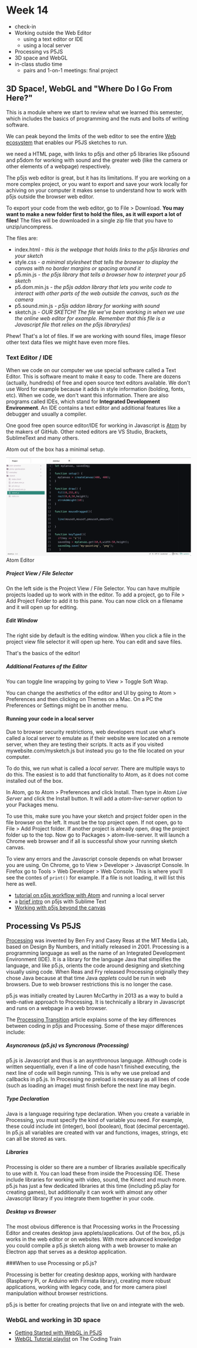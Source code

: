 # Week 14

- check-in
- Working outside the Web Editor
  - using a text editor or IDE
  - using a local server
- Processing vs P5JS
- 3D space and WebGL
- in-class studio time 
  - pairs and 1-on-1 meetings: final project

## 3D Space!, WebGL and "Where Do I Go From Here?"

This is a module where we start to review what we learned this semester, which includes the basics of programming and the nuts and bolts of writing software.

We can peak beyond the limits of the web editor to see the entire [Web ecosystem](../week13) that enables our P5JS sketches to run.

we need a HTML page, with links to p5js and other p5 libraries like p5sound and p5dom for working with sound and the greater web (like the camera or other elements of a webpage) respectively.

The p5js web editor is great, but it has its limitations. If you are working on a more complex project, or you want to export and save your work locally for achiving on your computer it makes sense to understand how to work with p5js outside the browser web editor.

To export your code from the web editor, go to File > Download. **You may want to make a new folder first to hold the files, as it will export a lot of files!** The files will be downloaded in a single zip file that you have to unzip/uncompress. 

The files are:

- index.html - *this is the webpage that holds links to the p5js libraries and your sketch*
- style.css - *a minimal stylesheet that tells the browser to display the canvas with no border margins or spacing around it*
- p5.min.js - *the p5js library that tells a browser how to interpret your p5 sketch*
- p5.dom.min.js - *the p5js addon library that lets you write code to interact with other parts of the web outside the canvas, such as the camera*
- p5.sound.min.js - *p5js addon library for working with sound*
- sketch.js - *OUR SKETCH! The file we've been working in when we use the online web editor for example. Remember that this file is a Javascript file that relies on the p5js library(ies)*

Phew! That's a lot of files. If we are working with sound files, image filesor other text data files we might have even more files.


### Text Editor / IDE

When we code on our computer we use special software called a Text Editor. This is software meant to make it easy to code. There are dozens (actually, hundreds) of free and open source text editors available. We don't use Word for example because it adds in style information (bolding, fonts, etc). When we code, we don't want this information. There are also programs called IDEs, which stand for **Integrated Development Environment**. An IDE contains a text editor and additional features like a debugger and usually a compiler.

One good free open source editor/IDE for working in Javascript is [Atom](http://atom.io) by the makers of GitHub. Other noted editors are VS Studio, Brackets, SublimeText and many others.

Atom out of the box has a minimal setup. 

![Atom Editor](atom-editor.png)  
Atom Editor  

##### Project View / File Selector

On the left side is the Project View / File Selector. You can have multiple projects loaded up to work with in the editor. To add a project, go to File > Add Project Folder to add it to this pane. You can now click on a filename and it will open up for editing.


##### Edit Window

The right side by default is the editing window. When you click a file in the project view file selector it will open up here. You can edit and save files.

That's the basics of the editor!

##### Additional Features of the Editor

You can toggle line wrapping by going to View > Toggle Soft Wrap.

You can change the aesthetics of the editor and UI by going to Atom > Preferences and then clicking on Themes on a Mac. On a PC the Preferences or Settings might be in another menu.


#### Running your code in a local server

Due to browser security restrictions, web developers must use what's called a local server to emulate as if their website were located on a remote server, when they are testing their scripts. It acts as if you visited mywebsite.com/mysketch.js but instead you go to the file located on your computer.

To do this, we run what is called a *local server.* There are multiple ways to do this. The easiest is to add that functionality to Atom, as it does not come installed out of the box.

In Atom, go to Atom > Preferences and click Install. Then type in *Atom Live Server* and click the Install button. It will add a *atom-live-server* option to your Packages menu.

To use this, make sure you have your sketch and project folder open in the file browser on the left. It must be the top project open. If not open, go to File > Add Project folder. If another project is already open, drag the project folder up to the top. Now go to Packages > atom-live-server. It will launch a Chrome web browser and if all is successful show your running sketch canvas.

To view any errors and the Javascript console depends on what browser you are using. On Chrome, go to View > Developer > Javascript Console. In Firefox go to Tools > Web Developer > Web Console. This is where you'll see the contes of ```print()``` for example. If a file is not loading, it will list this here as well.

- [tutorial on p5js workflow with Atom](https://www.youtube.com/watch?v=HZ4D3wDRaec) and running a local server
- a [brief intro](https://p5js.org/get-started/) on p5js with Sublime Text
- [Working with p5js beyond the canvas](https://github.com/processing/p5.js/wiki/Beyond-the-canvas) 

## Processing Vs P5JS

[Processing](http://processing.org) was invented by Ben Fry and Casey Reas at the MIT Media Lab, based on Design By Numbers, and initially released in 2001. Processing is a programming language as well as the name of an Integrated Development Environment (IDE). It is a library for the language Java that simplifies the language, and like p5.js, orients the code around designing and sketching visually using code. When Reas and Fry released Processing originally they chose Java because at that time Java *applets* could be run in web browsers. Due to web browser restrictions this is no longer the case.

p5.js was initially created by Lauren McCarthy in 2013 as a way to build a web-native approach to Processing. It is technically a library in Javascript and runs on a webpage in a web browser.

The [Processing Transition](https://github.com/processing/p5.js/wiki/Processing-transition) article explains some of the key differences between coding in p5js and Processing. Some of these major differences include: 

##### Asyncronous (p5.js) vs Syncronous (Processing)
p5.js is Javascript and thus is an asynthronous language. Although code is written sequentially, even if a line of code hasn't finished executing, the next line of code will begin running. This is why we use preload and callbacks in p5.js. In Processing no preload is necessary as all lines of code (such as loading an image) must finish before the next line may begin.

##### Type Declaration 
Java is a language requiring type declaration. When you create a variable in Processing, you must specify the kind of variable you need. For example, these could include int (integer), bool (boolean), float (decimal percentage). In p5.js all variables are created with var and functions, images, strings, etc can all be stored as vars.

##### Libraries
Processing is older so there are a number of libraries available specifically to use with it. You can load these from inside the Processing IDE. These include libraries for working with video, sound, the Kinect and much more. p5.js has just a few dedicated libraries at this time (including p5.play for creating games), but additionally it can work with almost any other Javascript library if you integrate them together in your code.

##### Desktop vs Browser
The most obvious difference is that Processing works in the Processing Editor and creates desktop java applets/applications. Out of the box, p5.js works in the web editor or on websites. With more advanced knowledge you could compile a p5.js sketch along with a web browser to make an Electron app that serves as a desktop application.

###When to use Processing or p5.js?

Processing is better for creating desktop apps, working with hardware (Raspberry Pi, or Arduino with Firmata library), creating more robust applications, working with legacy code, and for more camera pixel manipulation without browser restrictions. 

p5.js is better for creating projects that live on and integrate with the web.

### WebGL and working in 3D space



- [Getting Started with WebGL in P5JS](https://github.com/processing/p5.js/wiki/Getting-started-with-WebGL-in-p5)
- [WebGL Tutorial playlist](https://www.youtube.com/watch?v=nqiKWXUX-o8&list=PLRqwX-V7Uu6bPhi8sS1hHJ77n3zRO9FR_) on The Coding Train
